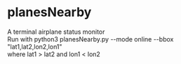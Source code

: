 # planesNearby
A terminal airplane status monitor  
Run with python3 planesNearby.py --mode online --bbox "lat1,lat2,lon2,lon1"  
where lat1 > lat2 and lon1 < lon2
